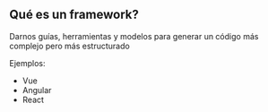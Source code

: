 ## Qué es un framework?	

Darnos guías, herramientas y modelos para generar un código más complejo pero más estructurado

Ejemplos:

* Vue
* Angular
* React
